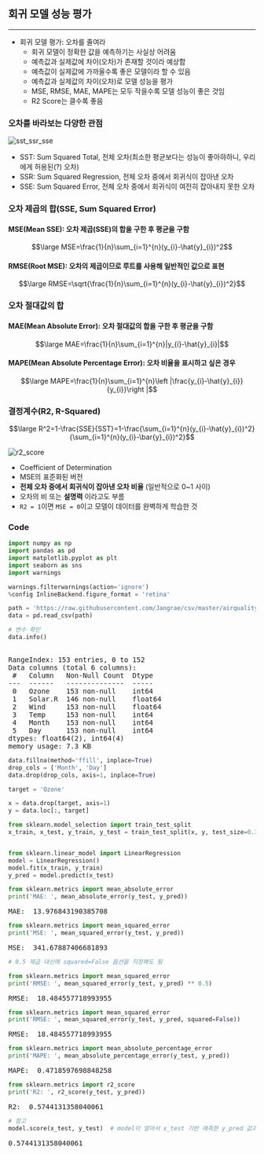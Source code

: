 ## 회귀 모델 성능 평가

---

- 회귀 모델 평가: 오차를 줄여라
    - 회귀 모델이 정확한 값을 예측하기는 사실상 어려움
    - 예측값과 실제값에 차이(오차)가 존재할 것이라 예상함
    - 예측값이 실제값에 가까울수록 좋은 모델이라 할 수 있음
    - 예측값과 실제값의 차이(오차)로 모델 성능을 평가
    - MSE, RMSE, MAE, MAPE는 모두 작을수록 모델 성능이 좋은 것임
    - R2 Score는 클수록 좋음

### 오차를 바라보는 다양한 관점

![sst_ssr_sse](https://github.com/zacinthepark/TIL/assets/86648892/559fc954-67c3-461e-a038-94b7f6cab8bb)

- SST: Sum Squared Total, 전체 오차(최소한 평균보다는 성능이 좋아햐하니, 우리에게 허용된(?) 오차)
- SSR: Sum Squared Regression, 전체 오차 중에서 회귀식이 잡아낸 오차
- SSE: Sum Squared Error, 전체 오차 중에서 회귀식이 여전히 잡아내지 못한 오차

### 오차 제곱의 합(SSE, Sum Squared Error)

#### MSE(Mean SSE): 오차 제곱(SSE)의 합을 구한 후 평균을 구함

$$\large MSE=\frac{1}{n}\sum_{i=1}^{n}(y_{i}-\hat{y}_{i})^2$$

#### RMSE(Root MSE): 오차의 제곱이므로 루트를 사용해 일반적인 값으로 표현

$$\large RMSE=\sqrt{\frac{1}{n}\sum_{i=1}^{n}(y_{i}-\hat{y}_{i})^2}$$

### 오차 절대값의 합

#### MAE(Mean Absolute Error): 오차 절대값의 합을 구한 후 평균을 구함

$$\large MAE=\frac{1}{n}\sum_{i=1}^{n}|y_{i}-\hat{y}_{i}|$$

#### MAPE(Mean Absolute Percentage Error): 오차 비율을 표시하고 싶은 경우

$$\large MAPE=\frac{1}{n}\sum_{i=1}^{n}\left |\frac{y_{i}-\hat{y}_{i}}{y_{i}}\right |$$

### 결정계수(R2, R-Squared)

$$\large R^2=1-\frac{SSE}{SST}=1-\frac{\sum_{i=1}^{n}(y_{i}-\hat{y}_{i})^2}{\sum_{i=1}^{n}(y_{i}-\bar{y}_{i})^2}$$

![r2_score](https://github.com/zacinthepark/TIL/assets/86648892/f7cdc6bb-fad7-4935-b0ab-7ca9b9bc15c6)

- Coefficient of Determination
- MSE의 표준화된 버전
- **전체 오차 중에서 회귀식이 잡아낸 오차 비율** (일반적으로 0~1 사이)
- 오차의 비 또는 **설명력** 이라고도 부름
- `R2 = 1`이면 `MSE = 0`이고 모델이 데이터를 완벽하게 학습한 것

### Code

```python
import numpy as np
import pandas as pd
import matplotlib.pyplot as plt
import seaborn as sns
import warnings

warnings.filterwarnings(action='ignore')
%config InlineBackend.figure_format = 'retina'
```

```python
path = 'https://raw.githubusercontent.com/Jangrae/csv/master/airquality_simple.csv'
data = pd.read_csv(path)
```

```python
# 변수 확인
data.info()
```

<pre>
<class 'pandas.core.frame.DataFrame'>
RangeIndex: 153 entries, 0 to 152
Data columns (total 6 columns):
 #   Column   Non-Null Count  Dtype  
---  ------   --------------  -----  
 0   Ozone    153 non-null    int64  
 1   Solar.R  146 non-null    float64
 2   Wind     153 non-null    float64
 3   Temp     153 non-null    int64  
 4   Month    153 non-null    int64  
 5   Day      153 non-null    int64  
dtypes: float64(2), int64(4)
memory usage: 7.3 KB
</pre>

```python
data.fillna(method='ffill', inplace=True)
drop_cols = ['Month', 'Day']
data.drop(drop_cols, axis=1, inplace=True)
```

```python
target = 'Ozone'

x = data.drop(target, axis=1)
y = data.loc[:, target]

from sklearn.model_selection import train_test_split
x_train, x_test, y_train, y_test = train_test_split(x, y, test_size=0.3, random_state=1)


from sklearn.linear_model import LinearRegression
model = LinearRegression()
model.fit(x_train, y_train)
y_pred = model.predict(x_test)
```

```python
from sklearn.metrics import mean_absolute_error
print('MAE: ', mean_absolute_error(y_test, y_pred))
```

<pre>
MAE:  13.976843190385708
</pre>

```python
from sklearn.metrics import mean_squared_error
print('MSE: ', mean_squared_error(y_test, y_pred))
```

<pre>
MSE:  341.67887406681893
</pre>

```python
# 0.5 제곱 대신에 squared=False 옵션을 지정해도 됨

from sklearn.metrics import mean_squared_error
print('RMSE: ', mean_squared_error(y_test, y_pred) ** 0.5)
```

<pre>
RMSE:  18.484557718993955
</pre>

```python
from sklearn.metrics import mean_squared_error
print('RMSE: ', mean_squared_error(y_test, y_pred, squared=False))
```

<pre>
RMSE:  18.484557718993955
</pre>

```python
from sklearn.metrics import mean_absolute_percentage_error
print('MAPE: ', mean_absolute_percentage_error(y_test, y_pred))
```

<pre>
MAPE:  0.4718597698848258
</pre>

```python
from sklearn.metrics import r2_score
print('R2: ', r2_score(y_test, y_pred))
```

<pre>
R2:  0.5744131358040061
</pre>

```python
# 참고
model.score(x_test, y_test)  # model이 알아서 x_test 기반 예측한 y_pred 값과 y_test 값을 비교
```

<pre>
0.5744131358040061
</pre>
